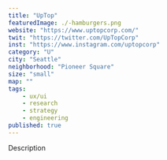 ```yaml
---
title: "UpTop"
featuredImage: ./-hamburgers.png
website: "https://www.uptopcorp.com/"
twit: "https://twitter.com/UpTopCorp"
inst: "https://www.instagram.com/uptopcorp"
category: "U"
city: "Seattle"
neighborhood: "Pioneer Square"
size: "small"
map: ""
tags:
    - ux/ui
    - research
    - strategy
    - engineering
published: true
---
```


Description
